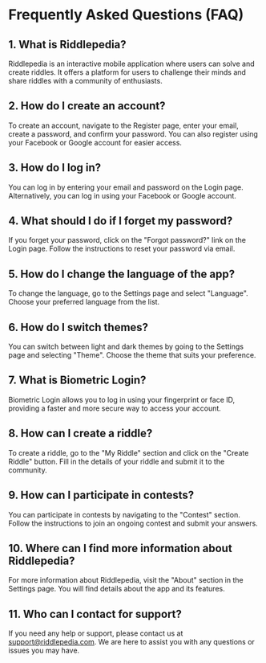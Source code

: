 <!-- index.md -->
<!DOCTYPE html>
<html lang="en">
<head>
    <link rel="stylesheet" type="text/css" href="styles.css">
</head>
<body>
    
# Frequently Asked Questions (FAQ)

## 1. What is Riddlepedia?
Riddlepedia is an interactive mobile application where users can solve and create riddles. It offers a platform for users to challenge their minds and share riddles with a community of enthusiasts.

## 2. How do I create an account?
To create an account, navigate to the Register page, enter your email, create a password, and confirm your password. You can also register using your Facebook or Google account for easier access.

## 3. How do I log in?
You can log in by entering your email and password on the Login page. Alternatively, you can log in using your Facebook or Google account.

## 4. What should I do if I forget my password?
If you forget your password, click on the "Forgot password?" link on the Login page. Follow the instructions to reset your password via email.

## 5. How do I change the language of the app?
To change the language, go to the Settings page and select "Language". Choose your preferred language from the list.

## 6. How do I switch themes?
You can switch between light and dark themes by going to the Settings page and selecting "Theme". Choose the theme that suits your preference.

## 7. What is Biometric Login?
Biometric Login allows you to log in using your fingerprint or face ID, providing a faster and more secure way to access your account.

## 8. How can I create a riddle?
To create a riddle, go to the "My Riddle" section and click on the "Create Riddle" button. Fill in the details of your riddle and submit it to the community.

## 9. How can I participate in contests?
You can participate in contests by navigating to the "Contest" section. Follow the instructions to join an ongoing contest and submit your answers.

## 10. Where can I find more information about Riddlepedia?
For more information about Riddlepedia, visit the "About" section in the Settings page. You will find details about the app and its features.

## 11. Who can I contact for support?
If you need any help or support, please contact us at support@riddlepedia.com. We are here to assist you with any questions or issues you may have.

</body>
</html>
